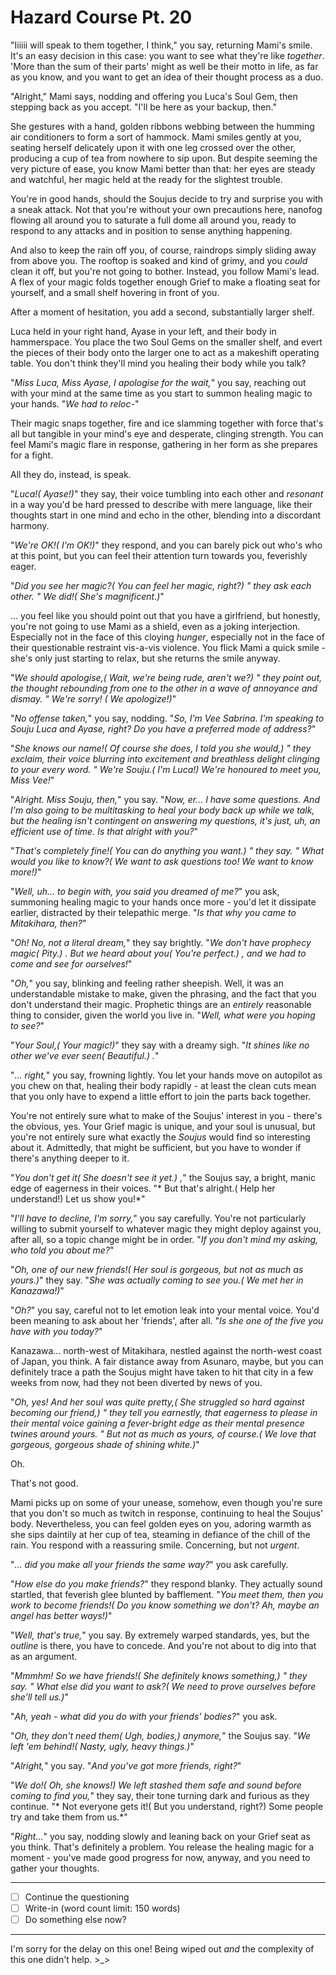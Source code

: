 # Hazard Course Pt. 20

"Iiiiii will speak to them together, I think," you say, returning Mami's smile. It's an easy decision in this case: you want to see what they're like *together*. 'More than the sum of their parts' might as well be their motto in life, as far as you know, and you want to get an idea of their thought process as a duo.

"Alright," Mami says, nodding and offering you Luca's Soul Gem, then stepping back as you accept. "I'll be here as your backup, then."

She gestures with a hand, golden ribbons webbing between the humming air conditioners to form a sort of hammock. Mami smiles gently at you, seating herself delicately upon it with one leg crossed over the other, producing a cup of tea from nowhere to sip upon. But despite seeming the very picture of ease, you know Mami better than that: her eyes are steady and watchful, her magic held at the ready for the slightest trouble.

You're in good hands, should the Soujus decide to try and surprise you with a sneak attack. Not that you're without your own precautions here, nanofog flowing all around you to saturate a full dome all around you, ready to respond to any attacks and in position to sense anything happening.

And also to keep the rain off you, of course, raindrops simply sliding away from above you. The rooftop is soaked and kind of grimy, and you *could* clean it off, but you're not going to bother. Instead, you follow Mami's lead. A flex of your magic folds together enough Grief to make a floating seat for yourself, and a small shelf hovering in front of you.

After a moment of hesitation, you add a second, substantially larger shelf.

Luca held in your right hand, Ayase in your left, and their body in hammerspace. You place the two Soul Gems on the smaller shelf, and evert the pieces of their body onto the larger one to act as a makeshift operating table. You don't think they'll mind you healing their body while you talk?

"*Miss Luca, Miss Ayase, I apologise for the wait,*" you say, reaching out with your mind at the same time as you start to summon healing magic to your hands. "*We had to reloc-*"

Their magic snaps together, fire and ice slamming together with force that's all but tangible in your mind's eye and desperate, clinging strength. You can feel Mami's magic flare in response, gathering in her form as she prepares for a fight.

All they do, instead, is speak.

"*Luca!( Ayase!)*" they say, their voice tumbling into each other and *resonant* in a way you'd be hard pressed to describe with mere language, like their thoughts start in one mind and echo in the other, blending into a discordant harmony.

"*We're OK!( I'm OK!)*" they respond, and you can barely pick out who's who at this point, but you can feel their attention turn towards you, feverishly eager.

"*Did you see her magic?( You can feel her magic, right?) *" they ask each other. "* We did!( She's magnificent.)*"

... you feel like you should point out that you have a girlfriend, but honestly, you're not going to use Mami as a shield, even as a joking interjection. Especially not in the face of this cloying *hunger*, especially not in the face of their questionable restraint vis-a-vis violence. You flick Mami a quick smile - she's only just starting to relax, but she returns the smile anyway.

"*We should apologise,( Wait, we're being rude, aren't we?) *" they point out, the thought rebounding from one to the other in a wave of annoyance and dismay. "* We're sorry! ( We apologize!)*"

"*No offense taken,*" you say, nodding. "*So, I'm Vee Sabrina. I'm speaking to Souju Luca and Ayase, right? Do you have a preferred mode of address?*"

"*She knows our name!( Of course she does, I told you she would,) *" they exclaim, their voice blurring into excitement and breathless delight clinging to your every word. "* We're Souju.( I'm Luca!) We're honoured to meet you, Miss Vee!*"

"*Alright. Miss Souju, then,*" you say. "*Now, er... I have some questions. And I'm also going to be multitasking to heal your body back up while we talk, but the healing isn't contingent on answering my questions, it's just, uh, an efficient use of time. Is that alright with you?*"

"*That's completely fine!( You can do anything you want.) *" they say. "* What would you like to know?( We want to ask questions too! We want to know more!)*"

"*Well, uh... to begin with, you said you dreamed of me?*" you ask, summoning healing magic to your hands once more - you'd let it dissipate earlier, distracted by their telepathic merge. "*Is that why you came to Mitakihara, then?*"

"*Oh! No, not a literal dream,*" they say brightly. "*We don't have prophecy magic( Pity.) . But we heard about you( You're perfect.) , and we had to come and see for ourselves!*"

"*Oh,*" you say, blinking and feeling rather sheepish. Well, it was an understandable mistake to make, given the phrasing, and the fact that you don't understand their magic. Prophetic things are an *entirely* reasonable thing to consider, given the world you live in. "*Well, what were you hoping to see?*"

"*Your Soul,( Your magic!)*" they say with a dreamy sigh. "*It shines like no other we've ever seen( Beautiful.) .*"

"*... right,*" you say, frowning lightly. You let your hands move on autopilot as you chew on that, healing their body rapidly - at least the clean cuts mean that you only have to expend a little effort to join the parts back together.

You're not entirely sure what to make of the Soujus' interest in you - there's the obvious, yes. Your Grief magic is unique, and your soul is unusual, but you're not entirely sure what exactly the *Soujus* would find so interesting about it. Admittedly, that might be sufficient, but you have to wonder if there's anything deeper to it.

"*You don't get it( She doesn't see it yet.) ,*" the Soujus say, a bright, manic edge of eagerness in their voices. "* But that's alright.( Help her understand!) Let us show you!*"

"*I'll have to decline, I'm sorry,*" you say carefully. You're not particularly willing to submit yourself to whatever magic they might deploy against you, after all, so a topic change might be in order. "*If you don't mind my asking, who told you about me?*"

"*Oh, one of our new friends!( Her soul is gorgeous, but not as much as yours.)*" they say. "*She was actually coming to see you.( We met her in Kanazawa!)*"

"*Oh?*" you say, careful not to let emotion leak into your mental voice. You'd been meaning to ask about her 'friends', after all. "*Is she one of the five you have with you today?*"

Kanazawa... north-west of Mitakihara, nestled against the north-west coast of Japan, you think. A fair distance away from Asunaro, maybe, but you can definitely trace a path the Soujus might have taken to hit that city in a few weeks from now, had they not been diverted by news of you.

"*Oh, yes! And her soul was quite pretty,( She struggled so hard against becoming our friend,) *" they tell you earnestly, that eagerness to please in their mental voice gaining a fever-bright edge as their mental presence twines around yours. "* But not as much as yours, of course.( We love that gorgeous, gorgeous shade of shining white.)*"

Oh.

That's not good.

Mami picks up on some of your unease, somehow, even though you're sure that you don't so much as twitch in response, continuing to heal the Soujus' body. Nevertheless, you can feel golden eyes on you, adoring warmth as she sips daintily at her cup of tea, steaming in defiance of the chill of the rain. You respond with a reassuring smile. Concerning, but not *urgent*.

"*... did you make all your friends the same way?*" you ask carefully.

"*How else do you make friends?*" they respond blanky. They actually sound startled, that feverish glee blunted by bafflement. "*You meet them, then you work to become friends!( Do you know something we don't? Ah, maybe an angel has better ways!)*"

"*Well, that's true,*" you say. By extremely warped standards, yes, but the *outline* is there, you have to concede. And you're not about to dig into that as an argument.

"*Mmmhm! So we have friends!( She definitely knows something,) *" they say. "* What else did you want to ask?( We need to prove ourselves before she'll tell us.)*"

"*Ah, yeah - what did you do with your friends' bodies?*" you ask.

"*Oh, they don't need them( Ugh, bodies,) anymore,*" the Soujus say. "*We left 'em behind!( Nasty, ugly, heavy things.)*"

"*Alright,*" you say. "*And you've got more friends, right?*"

"*We do!( Oh, she knows!) We left stashed them safe and sound before coming to find you,*" they say, their tone turning dark and furious as they continue. "* Not everyone gets it!( But you understand, right?) Some people try and take them from us.*"

"*Right...*" you say, nodding slowly and leaning back on your Grief seat as you think. That's definitely a problem. You release the healing magic for a moment - you've made good progress for now, anyway, and you need to gather your thoughts.

---

- [ ] Continue the questioning
- [ ] Write-in (word count limit: 150 words)
- [ ] Do something else now?

---

I'm sorry for the delay on this one! Being wiped out *and* the complexity of this one didn't help. >\_>

